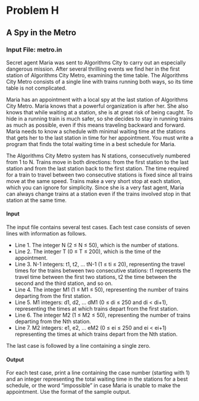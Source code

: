 # Problem H 
## A Spy in the Metro 
### Input File: metro.in 
Secret agent Maria was sent to Algorithms City to carry out an especially dangerous mission. After several thrilling events we find her in the first station of Algorithms City Metro, examining the time table. The Algorithms City Metro consists of a single line with trains running both ways, so its time table is not complicated. 
 
Maria has an appointment with a local spy at the last station of Algorithms City Metro. Maria knows that a powerful organization is after her. She also knows that while waiting at a station, she is at great risk of being caught. To hide in a running train is much safer, so she decides to stay in running trains as much as possible, even if this means traveling backward and forward. Maria needs to know a schedule with minimal waiting time at the stations that gets her to the last station in time for her appointment. You must write a program that finds the total waiting time in a best schedule for Maria.  
 
The Algorithms City Metro system has N stations, consecutively numbered from 1 to N. Trains move in both directions: from the first station to the last station and from the last station back to the first station. The time required for a train to travel between two consecutive stations is fixed since all trains move at the same speed. Trains make a very short stop at each station, which you can ignore for simplicity. Since she is a very fast agent, Maria can always change trains at a station even if the trains involved stop in that station at the same time. 
 
 #### Input
 The input file contains several test cases. 
 Each test case consists of seven lines with information as follows.
 
 * Line 1. The integer N (2 ≤ N ≤ 50), which is the number of stations.  
 * Line 2. The integer T (0 ≤ T ≤ 200), which is the time of the appointment. 
 * Line 3. N-1 integers: t1, t2, ... tN-1 (1 ≤ ti ≤ 20), representing the travel times for the trains between two consecutive stations: t1 represents the travel time between the first two stations, t2 the time between the second and the third station, and so on.  
 * Line 4. The integer M1 (1 ≤ M1 ≤ 50), representing the number of trains departing from the first station. 
 * Line 5. M1 integers: d1, d2, ... dM1 (0 ≤ di ≤ 250 and di < di+1), representing the times at which trains depart from the first station.  
 * Line 6. The integer M2 (1 ≤ M2 ≤ 50), representing the number of trains departing from the Nth station. 
 * Line 7. M2 integers: e1, e2, ... eM2 (0 ≤ ei ≤ 250 and ei < ei+1) representing the times at which trains depart from the Nth station.
 
 The last case is followed by a line containing a single zero. 
 #### Output
 
 For each test case, print a line containing the case number (starting with 1) and an integer representing the total waiting time in the stations for a best schedule, or the word “impossible” in case Maria is unable to make the appointment. Use the format of the sample output. 